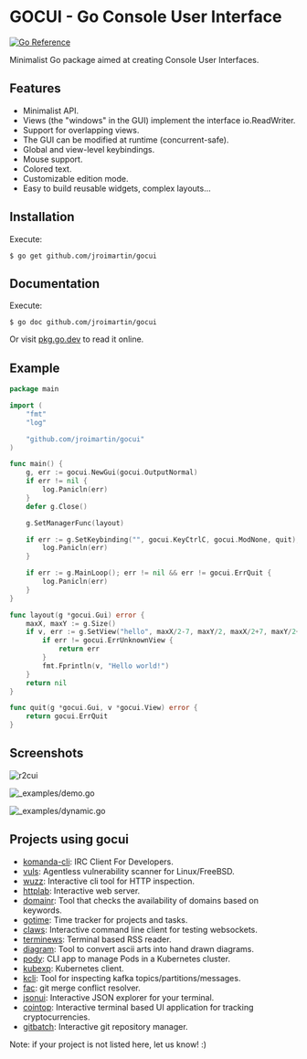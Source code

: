 # GOCUI - Go Console User Interface

[![Go Reference](https://pkg.go.dev/badge/github.com/jroimartin/gocui.svg)](https://pkg.go.dev/github.com/jroimartin/gocui)

Minimalist Go package aimed at creating Console User Interfaces.

## Features

* Minimalist API.
* Views (the "windows" in the GUI) implement the interface io.ReadWriter.
* Support for overlapping views.
* The GUI can be modified at runtime (concurrent-safe).
* Global and view-level keybindings.
* Mouse support.
* Colored text.
* Customizable edition mode.
* Easy to build reusable widgets, complex layouts...

## Installation

Execute:

```
$ go get github.com/jroimartin/gocui
```

## Documentation

Execute:

```
$ go doc github.com/jroimartin/gocui
```

Or visit [pkg.go.dev](https://pkg.go.dev/github.com/jroimartin/gocui) to read
it online.

## Example

```go
package main

import (
	"fmt"
	"log"

	"github.com/jroimartin/gocui"
)

func main() {
	g, err := gocui.NewGui(gocui.OutputNormal)
	if err != nil {
		log.Panicln(err)
	}
	defer g.Close()

	g.SetManagerFunc(layout)

	if err := g.SetKeybinding("", gocui.KeyCtrlC, gocui.ModNone, quit); err != nil {
		log.Panicln(err)
	}

	if err := g.MainLoop(); err != nil && err != gocui.ErrQuit {
		log.Panicln(err)
	}
}

func layout(g *gocui.Gui) error {
	maxX, maxY := g.Size()
	if v, err := g.SetView("hello", maxX/2-7, maxY/2, maxX/2+7, maxY/2+2); err != nil {
		if err != gocui.ErrUnknownView {
			return err
		}
		fmt.Fprintln(v, "Hello world!")
	}
	return nil
}

func quit(g *gocui.Gui, v *gocui.View) error {
	return gocui.ErrQuit
}
```

## Screenshots

![r2cui](https://cloud.githubusercontent.com/assets/1223476/19418932/63645052-93ce-11e6-867c-da5e97e37237.png)

![_examples/demo.go](https://cloud.githubusercontent.com/assets/1223476/5992750/720b84f0-aa36-11e4-88ec-296fa3247b52.png)

![_examples/dynamic.go](https://cloud.githubusercontent.com/assets/1223476/5992751/76ad5cc2-aa36-11e4-8204-6a90269db827.png)

## Projects using gocui

* [komanda-cli](https://github.com/mephux/komanda-cli): IRC Client For Developers.
* [vuls](https://github.com/future-architect/vuls): Agentless vulnerability scanner for Linux/FreeBSD.
* [wuzz](https://github.com/asciimoo/wuzz): Interactive cli tool for HTTP inspection.
* [httplab](https://github.com/gchaincl/httplab): Interactive web server.
* [domainr](https://github.com/MichaelThessel/domainr): Tool that checks the availability of domains based on keywords.
* [gotime](https://github.com/nanohard/gotime): Time tracker for projects and tasks.
* [claws](https://github.com/thehowl/claws): Interactive command line client for testing websockets.
* [terminews](http://github.com/antavelos/terminews): Terminal based RSS reader.
* [diagram](https://github.com/esimov/diagram): Tool to convert ascii arts into hand drawn diagrams.
* [pody](https://github.com/JulienBreux/pody): CLI app to manage Pods in a Kubernetes cluster.
* [kubexp](https://github.com/alitari/kubexp): Kubernetes client.
* [kcli](https://github.com/cswank/kcli): Tool for inspecting kafka topics/partitions/messages.
* [fac](https://github.com/mkchoi212/fac): git merge conflict resolver.
* [jsonui](https://github.com/gulyasm/jsonui): Interactive JSON explorer for your terminal.
* [cointop](https://github.com/miguelmota/cointop): Interactive terminal based UI application for tracking cryptocurrencies.
* [gitbatch](https://github.com/isacikgoz/gitbatch): Interactive git repository manager.

Note: if your project is not listed here, let us know! :)
